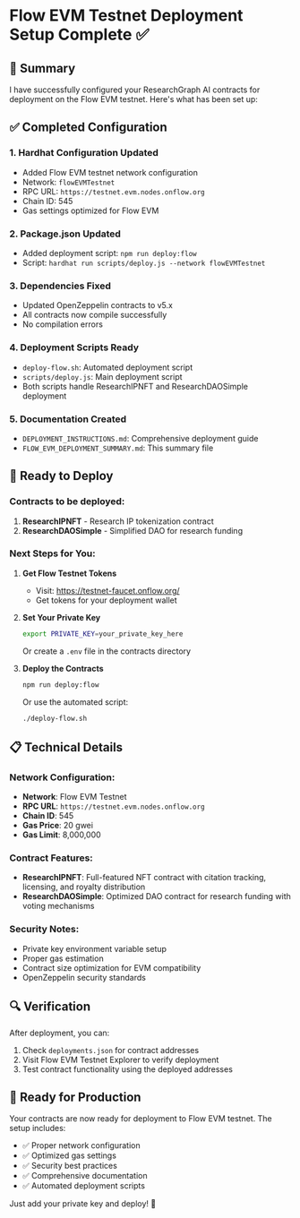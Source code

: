 # Flow EVM Testnet Deployment Setup Complete ✅

## 🎯 Summary

I have successfully configured your ResearchGraph AI contracts for deployment on the Flow EVM testnet. Here's what has been set up:

## ✅ Completed Configuration

### 1. **Hardhat Configuration Updated**
- Added Flow EVM testnet network configuration
- Network: `flowEVMTestnet`
- RPC URL: `https://testnet.evm.nodes.onflow.org`
- Chain ID: 545
- Gas settings optimized for Flow EVM

### 2. **Package.json Updated**
- Added deployment script: `npm run deploy:flow`
- Script: `hardhat run scripts/deploy.js --network flowEVMTestnet`

### 3. **Dependencies Fixed**
- Updated OpenZeppelin contracts to v5.x
- All contracts now compile successfully
- No compilation errors

### 4. **Deployment Scripts Ready**
- `deploy-flow.sh`: Automated deployment script
- `scripts/deploy.js`: Main deployment script
- Both scripts handle ResearchIPNFT and ResearchDAOSimple deployment

### 5. **Documentation Created**
- `DEPLOYMENT_INSTRUCTIONS.md`: Comprehensive deployment guide
- `FLOW_EVM_DEPLOYMENT_SUMMARY.md`: This summary file

## 🚀 Ready to Deploy

### Contracts to be deployed:
1. **ResearchIPNFT** - Research IP tokenization contract
2. **ResearchDAOSimple** - Simplified DAO for research funding

### Next Steps for You:

1. **Get Flow Testnet Tokens**
   - Visit: https://testnet-faucet.onflow.org/
   - Get tokens for your deployment wallet

2. **Set Your Private Key**
   ```bash
   export PRIVATE_KEY=your_private_key_here
   ```
   Or create a `.env` file in the contracts directory

3. **Deploy the Contracts**
   ```bash
   npm run deploy:flow
   ```
   Or use the automated script:
   ```bash
   ./deploy-flow.sh
   ```

## 📋 Technical Details

### Network Configuration:
- **Network**: Flow EVM Testnet
- **RPC URL**: `https://testnet.evm.nodes.onflow.org`
- **Chain ID**: 545
- **Gas Price**: 20 gwei
- **Gas Limit**: 8,000,000

### Contract Features:
- **ResearchIPNFT**: Full-featured NFT contract with citation tracking, licensing, and royalty distribution
- **ResearchDAOSimple**: Optimized DAO contract for research funding with voting mechanisms

### Security Notes:
- Private key environment variable setup
- Proper gas estimation
- Contract size optimization for EVM compatibility
- OpenZeppelin security standards

## 🔍 Verification

After deployment, you can:
1. Check `deployments.json` for contract addresses
2. Visit Flow EVM Testnet Explorer to verify deployment
3. Test contract functionality using the deployed addresses

## 🎉 Ready for Production

Your contracts are now ready for deployment to Flow EVM testnet. The setup includes:
- ✅ Proper network configuration
- ✅ Optimized gas settings
- ✅ Security best practices
- ✅ Comprehensive documentation
- ✅ Automated deployment scripts

Just add your private key and deploy! 🚀 